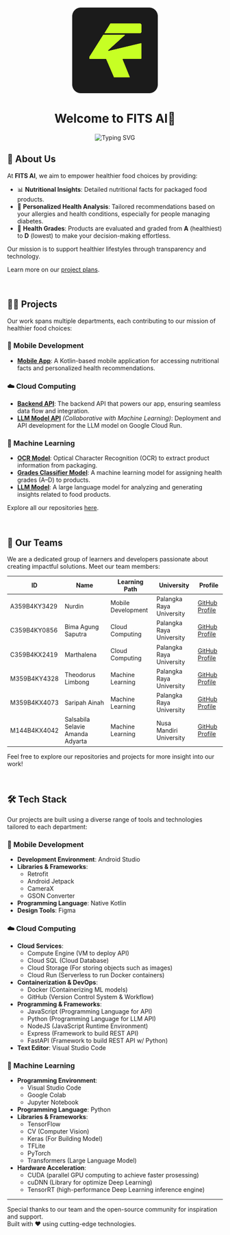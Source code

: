 <!-- Organization Logo -->
<p align="center">
  <img src="./assets/logo.png" alt="Organization Logo" width="200">
</p>

<!-- Organization Name -->
<h1 align="center">Welcome to FITS AI👋</h1>

<!-- Animated Headline -->
<p align="center">
  <img src="https://readme-typing-svg.demolab.com?font=Fira+Code&size=22&pause=1000&center=true&width=500&lines=Innovating+for+a+Smarter+Tomorrow;Empowering+Health+through+Smart+Scans" alt="Typing SVG">
</p>


## 🌟 About Us
At **FITS AI**, we aim to empower healthier food choices by providing:
- 📊 **Nutritional Insights**: Detailed nutritional facts for packaged food products.
- 🤝 **Personalized Health Analysis**: Tailored recommendations based on your allergies and health conditions, especially for people managing diabetes.
- 🎯 **Health Grades**: Products are evaluated and graded from **A** (healthiest) to **D** (lowest) to make your decision-making effortless.

Our mission is to support healthier lifestyles through transparency and technology.

Learn more on our [project plans](https://docs.google.com/document/d/1tLQroXQbzkVgbwAPl521GamCYQBAWbr3Jb47J3KF__g/edit?usp=sharing).

<br>

## 👨‍💻 Projects
Our work spans multiple departments, each contributing to our mission of healthier food choices:

### 📱 Mobile Development
- **[Mobile App](https://github.com/FITS-AI/Fits-MD)**: A Kotlin-based mobile application for accessing nutritional facts and personalized health recommendations.

### ☁️ Cloud Computing
- **[Backend API](https://github.com/FITS-AI/cloud-computing)**: The backend API that powers our app, ensuring seamless data flow and integration.
- **[LLM Model API](https://github.com/FITS-AI/machine_learning_llm)** *(Collaborative with Machine Learning)*: Deployment and API development for the LLM model on Google Cloud Run.

### 🤖 Machine Learning
- **[OCR Model](https://github.com/FITS-AI/Machine_Learning_OCR)**: Optical Character Recognition (OCR) to extract product information from packaging.
- **[Grades Classifier Model](https://github.com/FITS-AI/Machine_Learning_3)**: A machine learning model for assigning health grades (A–D) to products.
- **[LLM Model](https://github.com/FITS-AI/machine_learning_llm)**: A large language model for analyzing and generating insights related to food products.

Explore all our repositories [here](https://github.com/orgs/FITS-AI/repositories).

<br>

## 👥 Our Teams
We are a dedicated group of learners and developers passionate about creating impactful solutions. Meet our team members:

| ID  | Name               | Learning Path         | University               | Profile                          |
| --- | ------------------ | --------------------- | ------------------------ | -------------------------------- |
| A359B4KY3429  | Nurdin | Mobile Development    | Palangka Raya University | [GitHub Profile](https://github.com/nudriin)              |
| C359B4KY0856  | Bima Agung Saputra | Cloud Computing       | Palangka Raya University | [GitHub Profile](https://github.com/bmmasaputra)              |
| C359B4KX2419  | Marthalena | Cloud Computing       | Palangka Raya University | [GitHub Profile](https://github.com/marthaaaaaa)              |
| M359B4KY4328  | Theodorus Limbong | Machine Learning      | Palangka Raya University | [GitHub Profile](https://github.com/TheodorusLimbong)              |
| M359B4KX4073  | Saripah Ainah | Machine Learning      | Palangka Raya University | [GitHub Profile](https://github.com/saripahainah)              |
| M144B4KX4042  | Salsabila Selavie Amanda Adyarta | Machine Learning      | Nusa Mandiri University | [GitHub Profile](https://github.com/myminemanda)              |

Feel free to explore our repositories and projects for more insight into our work!

<br>

## 🛠️ Tech Stack
Our projects are built using a diverse range of tools and technologies tailored to each department:

### 📱 Mobile Development
- **Development Environment**: Android Studio
- **Libraries & Frameworks**: 
  - Retrofit
  - Android Jetpack
  - CameraX
  - GSON Converter
- **Programming Language**: Native Kotlin
- **Design Tools**: Figma

### ☁️ Cloud Computing
- **Cloud Services**:
  - Compute Engine (VM to deploy API)
  - Cloud SQL (Cloud Database)
  - Cloud Storage (For storing objects such as images)
  - Cloud Run (Serverless to run Docker containers)
- **Containerization & DevOps**:
  - Docker (Containerizing ML models)
  - GitHub (Version Control System & Workflow)
- **Programming & Frameworks**:
  - JavaScript (Programming Language for API)
  - Python (Programming Language for LLM API)
  - NodeJS (JavaScript Runtime Environment)
  - Express (Framework to build REST API)
  - FastAPI (Framework to build REST API w/ Python)
- **Text Editor**: Visual Studio Code

### 🤖 Machine Learning
- **Programming Environment**: 
  - Visual Studio Code
  - Google Colab
  - Jupyter Notebook
- **Programming Language**: Python
- **Libraries & Frameworks**:
  - TensorFlow
  - CV (Computer Vision)
  - Keras (For Building Model)
  - TFLite
  - PyTorch
  - Transformers (Large Language Model)
- **Hardware Acceleration**:
  - CUDA (parallel GPU computing to achieve faster prosessing)
  - cuDNN (Library for optimize Deep Learning)
  - TensorRT (high-performance Deep Learning inference engine) 

<!-- <br> -->

<!-- ## 📜 License
This project is licensed under the [MIT License](https://github.com/your-org/your-repo/blob/main/LICENSE). -->

---
Special thanks to our team and the open-source community for inspiration and support.  
Built with ❤️ using cutting-edge technologies.

<!-- ---
## ✨ Highlights
![GitHub Stats](https://github-readme-stats.vercel.app/api?username=FITS-AI&show_icons=true&theme=radical) -->
